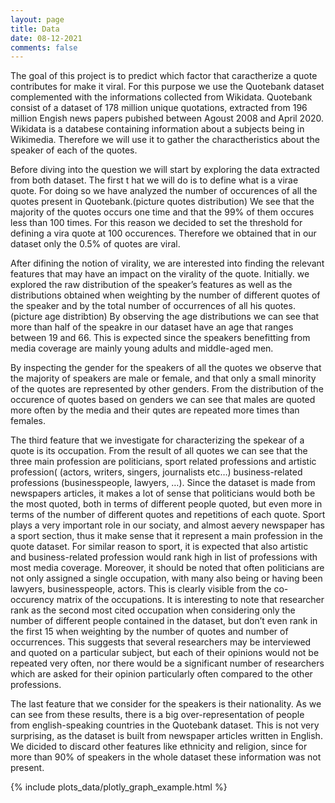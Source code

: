 ```yaml
---
layout: page
title: Data
date: 08-12-2021
comments: false
---
```


The goal of this project is to predict which factor that caractherize a quote contributes for make it viral. For this purpose we use the Quotebank dataset complemented with the informations collected from Wikidata. Quotebank consist of a dataset of 178 million unique quotations, extracted from 196 million Engish news papers pubished between Agoust 2008 and April 2020. Wikidata is a databese containing information about a subjects being in Wikimedia. Therefore we will use it to gather the charactheristics about the speaker of each of the quotes.

Before diving into the question we will start by exploring the data extracted from both dataset. The first t hat we will do is to define what is a virae quote. For doing so we have analyzed the number of occurences of all the quotes present in Quotebank.(picture quotes distribution) We see that the majority of the quotes occurs one time and that the 99% of them occures less than 100 times. For this reason we decided to set the threshold for defining a vira quote at 100 occurences. Therefore we obtained that in our dataset only the 0.5% of quotes are viral.

After difining the notion of virality, we are interested into finding the relevant features that may have an impact on the virality of the quote. Initially. we explored the raw distribution of the speaker’s features as well as the distributions obtained when weighting by the number of different quotes of the speaker and by the total number of occurrences of all his quotes. (picture age distribtion) By observing the age distributions we can see that more than half of the speakre in our dataset have an age that ranges between 19 and 66. This is expected since the speakers benefitting from media coverage are mainly young adults and middle-aged men.

By inspecting the gender for the speakers of all the quotes we observe that the majority of speakers are male or female, and that only a small minority of the quotes are represented by other genders. From the distribution of the occurence of quotes based on genders we can see that males are quoted more often by the media and their qutes are repeated more times than females.

The third feature that we investigate for characterizing the spekear of a quote is its occupation. From the result of all quotes we can see that the three main profession are politicians, sport related professions and artistic profession( (actors, writers, singers, journalists etc…) business-related professions (businesspeople, lawyers, …). Since the dataset is made from newspapers articles, it makes a lot of sense that politicians would both be the most quoted, both in terms of different people quoted, but even more in terms of the number of different quotes and repetitions of each quote. Sport plays a very important role in our sociaty, and almost aevery newspaper has a sport section, thus it make sense that it represent a main profession in the quote dataset. For similar reason to sport, it is expected that also artistic and business-related profession would rank high in list of professions with most media coverage. Moreover, it should be noted that often politicians are not only assigned a single occupation, with many also being or having been lawyers, businesspeople, actors. This is clearly visible from the co-occurency matrix of the occupations. It is interesting to note that researcher rank as the second most cited occupation when considering only the number of different people contained in the dataset, but don’t even rank in the first 15 when weighting by the number of quotes and number of occurrences. This suggests that several researchers may be interviewed and quoted on a particular subject, but each of their opinions would not be repeated very often, nor there would be a significant number of researchers which are asked for their opinion particularly often compared to the other professions.

The last feature that we consider for the speakers is their nationality. As we can see from these results, there is a big over-representation of people from english-speaking countries in the Quotebank dataset. This is not very surprising, as the dataset is built from newspaper articles written in English. We dicided to discard other features like ethnicity and religion, since for more than 90% of speakers in the whole dataset these information was not present.


{% include plots_data/plotly_graph_example.html %}